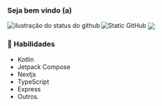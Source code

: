 




### Seja bem vindo (a)

<img src="https://img.shields.io/static/v1?label=Perfil&message=Felipe Florêncio&color=65A68E&style=for-the-badge&logo=GitHub" alt="Static GitHub">

<img align='left' src="https://github-readme-stats.vercel.app/api?username=FelipeFlorencio9&show_icons=true&title_color=65A68E&text_color=735D58&icon_color=735D58&bg_color=D9D9D9&cache_seconds=2300&layout=compact" alt="ilustração do status do github">

<img align='center' src="https://github-readme-stats.vercel.app/api/top-langs/?username=FelipeFlorencio9&layout=compact&show_icons=true&title_color=65A68E&text_color=735D58&icon_color=735D58&bg_color=D9D9D9&hide=python,cython,c%2B%2B,c,powershell,fortran,smarty">

<br>

### 🌱 Habilidades



- Kotlin
- Jetpack Compose
- Nextjs
- TypeScript
- Express
- Outros.


